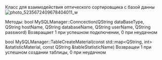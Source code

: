 Класс для взаимодействия оптического сортировщика с базой данны
![photo_5235672409678404011_w](https://github.com/asuemg1/OptiMySQL/assets/84317505/ee522741-9c1d-4997-a8d5-c82ddd6b6579)

Методы: 
bool MySQLManager::Conncection(QString dataBaseType,        
                                      QString hostName,
                                      QString databaseName,
                                      QString userName,
                                      QString password)
Возвращает 1 при успешном подключении,  0 при неудачном 

bool MySQLManager::TableCreateMaterial(const std::map<QString, int> &statisticMaterial,
                                      const QString &tableStatisticName)
Возвращеи 1 при успешном создании таблицы,  0 при неудачном 




